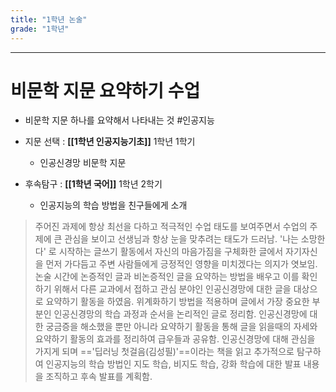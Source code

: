 ```yaml
---
title: "1학년 논술"
grade: "1학년"
---
```


---

# 비문학 지문 요약하기 수업

- 비문학 지문 하나를 요약해서 나타내는 것 #인공지능
- 지문 선택 : **[[1학년 인공지능기초]]** 1학년 1학기

  - 인공신경망 비문학 지문

- 후속탐구 : **[[1학년 국어]]** 1학년 2학기
  - 인공지능의 학습 방법을 친구들에게 소개

> 주어진 과제에 항상 최선을 다하고 적극적인 수업 태도를 보여주면서 수업의 주제에 큰 관심을 보이고 선생님과 항상 눈을 맞추려는 태도가 드러남. '나는 소망한다' 로 시작하는 글쓰기 활동에서 자신의 마음가짐을 구체화한 글에서 자기자신을 먼저 가다듬고 주변 사람들에게 긍정적인 영향을 미치겠다는 의지가 엿보임. 논술 시간에 논증적인 글과 비논증적인 글을 요약하는 방법을 배우고 이를 확인하기 위해서 다른 교과에서 접하고 관심 분야인 인공신경망에 대한 글을 대상으로 요약하기 활동을 하였음. 위계화하기 방법을 적용하며 글에서 가장 중요한 부분인 인공신경망의 학습 과정과 순서을 논리적인 글로 정리함. 인공신경망에 대한 궁금증을 해소했을 뿐만 아니라 요약하기 활동을 통해 글을 읽을때의 자세와 요약하기 활동의 효과를 정리하여 급우들과 공유함. 인공신경망에 대해 관심을 가지게 되며 =='딥러닝 첫걸음(김성필)'==이라는 책을 읽고 추가적으로 탐구하여 인공지능의 학습 방법인 지도 학습, 비지도 학습, 강화 학습에 대한 발표 내용을 조직하고 후속 발표를 계획함.
